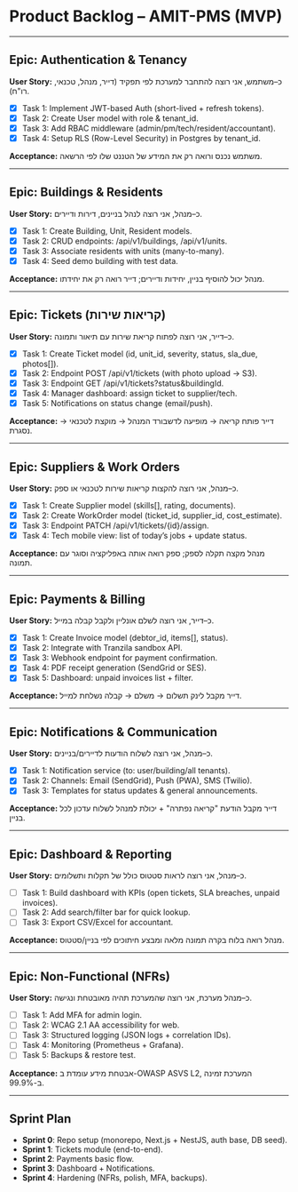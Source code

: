 # Product Backlog – AMIT-PMS (MVP)

---

## Epic: Authentication & Tenancy

**User Story:** כ–משתמש, אני רוצה להתחבר למערכת לפי תפקיד (דייר, מנהל, טכנאי, רו"ח).

- [x] Task 1: Implement JWT-based Auth (short-lived + refresh tokens).
- [x] Task 2: Create User model with role & tenant_id.
- [x] Task 3: Add RBAC middleware (admin/pm/tech/resident/accountant).
- [x] Task 4: Setup RLS (Row-Level Security) in Postgres by tenant_id.

**Acceptance:** משתמש נכנס ורואה רק את המידע של הטננט שלו לפי הרשאה.

---

## Epic: Buildings & Residents

**User Story:** כ–מנהל, אני רוצה לנהל בניינים, דירות ודיירים.

 - [x] Task 1: Create Building, Unit, Resident models.
 - [x] Task 2: CRUD endpoints: /api/v1/buildings, /api/v1/units.
 - [x] Task 3: Associate residents with units (many-to-many).
 - [x] Task 4: Seed demo building with test data.

**Acceptance:** מנהל יכול להוסיף בניין, יחידות ודיירים; דייר רואה רק את יחידתו.

---

## Epic: Tickets (קריאות שירות)

**User Story:** כ–דייר, אני רוצה לפתוח קריאת שירות עם תיאור ותמונה.

 - [x] Task 1: Create Ticket model (id, unit_id, severity, status, sla_due, photos[]).
 - [x] Task 2: Endpoint POST /api/v1/tickets (with photo upload → S3).
 - [x] Task 3: Endpoint GET /api/v1/tickets?status&buildingId.
 - [x] Task 4: Manager dashboard: assign ticket to supplier/tech.
 - [x] Task 5: Notifications on status change (email/push).

**Acceptance:** דייר פותח קריאה → מופיעה לדשבורד המנהל → מוקצת לטכנאי → נסגרת.

---

## Epic: Suppliers & Work Orders

**User Story:** כ–מנהל, אני רוצה להקצות קריאות שירות לטכנאי או ספק.

- [x] Task 1: Create Supplier model (skills[], rating, documents).
- [x] Task 2: Create WorkOrder model (ticket_id, supplier_id, cost_estimate).
- [x] Task 3: Endpoint PATCH /api/v1/tickets/{id}/assign.
- [x] Task 4: Tech mobile view: list of today’s jobs + update status.

**Acceptance:** מנהל מקצה תקלה לספק; ספק רואה אותה באפליקציה וסוגר עם תמונה.

---

## Epic: Payments & Billing

**User Story:** כ–דייר, אני רוצה לשלם אונליין ולקבל קבלה במייל.

 - [x] Task 1: Create Invoice model (debtor_id, items[], status).
 - [x] Task 2: Integrate with Tranzila sandbox API.
 - [x] Task 3: Webhook endpoint for payment confirmation.
 - [x] Task 4: PDF receipt generation (SendGrid or SES).
 - [x] Task 5: Dashboard: unpaid invoices list + filter.

**Acceptance:** דייר מקבל לינק תשלום → משלם → קבלה נשלחת למייל.

---

## Epic: Notifications & Communication

**User Story:** כ–מנהל, אני רוצה לשלוח הודעות לדיירים/בניינים.

 - [x] Task 1: Notification service (to: user/building/all tenants).
 - [x] Task 2: Channels: Email (SendGrid), Push (PWA), SMS (Twilio).
 - [x] Task 3: Templates for status updates & general announcements.

**Acceptance:** דייר מקבל הודעת "קריאה נפתרה" + יכולת למנהל לשלוח עדכון לכל בניין.

---

## Epic: Dashboard & Reporting

**User Story:** כ–מנהל, אני רוצה לראות סטטוס כולל של תקלות ותשלומים.

- [ ] Task 1: Build dashboard with KPIs (open tickets, SLA breaches, unpaid invoices).
- [ ] Task 2: Add search/filter bar for quick lookup.
- [ ] Task 3: Export CSV/Excel for accountant.

**Acceptance:** מנהל רואה בלוח בקרה תמונה מלאה ומבצע חיתוכים לפי בניין/סטטוס.

---

## Epic: Non-Functional (NFRs)

**User Story:** כ–מנהל מערכת, אני רוצה שהמערכת תהיה מאובטחת ונגישה.

- [ ] Task 1: Add MFA for admin login.
- [ ] Task 2: WCAG 2.1 AA accessibility for web.
- [ ] Task 3: Structured logging (JSON logs + correlation IDs).
- [ ] Task 4: Monitoring (Prometheus + Grafana).
- [ ] Task 5: Backups & restore test.

**Acceptance:** אבטחת מידע עומדת ב-OWASP ASVS L2, המערכת זמינה ב-99.9%.

---

## Sprint Plan 

- **Sprint 0**: Repo setup (monorepo, Next.js + NestJS, auth base, DB seed).
- **Sprint 1**: Tickets module (end-to-end).
- **Sprint 2**: Payments basic flow.
- **Sprint 3**: Dashboard + Notifications.
- **Sprint 4**: Hardening (NFRs, polish, MFA, backups).


